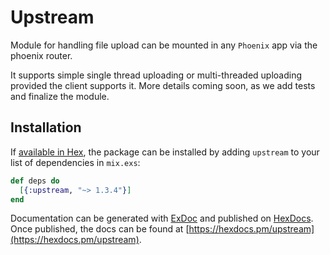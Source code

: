 # Upstream

Module for handling file upload can be mounted in any `Phoenix` app via the phoenix router.

It supports simple single thread uploading or multi-threaded uploading provided the client supports it. More details coming soon, as we add tests and finalize the module.

## Installation

If [available in Hex](https://hex.pm/docs/publish), the package can be installed
by adding `upstream` to your list of dependencies in `mix.exs`:

```elixir
def deps do
  [{:upstream, "~> 1.3.4"}]
end
```

Documentation can be generated with [ExDoc](https://github.com/elixir-lang/ex_doc)
and published on [HexDocs](https://hexdocs.pm). Once published, the docs can
be found at [https://hexdocs.pm/upstream](https://hexdocs.pm/upstream).
